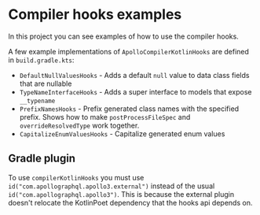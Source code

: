 # Compiler hooks examples

In this project you can see examples of how to use the compiler hooks.

A few example implementations of `ApolloCompilerKotlinHooks` are defined in `build.gradle.kts`:

- `DefaultNullValuesHooks` - Adds a default `null` value to data class fields that are nullable
- `TypeNameInterfaceHooks` - Adds a super interface to models that expose `__typename`
- `PrefixNamesHooks` - Prefix generated class names with the specified prefix. Shows how to make
  `postProcessFileSpec` and `overrideResolvedType` work together.
- `CapitalizeEnumValuesHooks` - Capitalize generated enum values

## Gradle plugin

To use `compilerKotlinHooks` you must use `id("com.apollographql.apollo3.external")` instead of the
usual `id("com.apollographql.apollo3")`. This is because the external plugin doesn't relocate the KotlinPoet dependency that the hooks api depends on.
